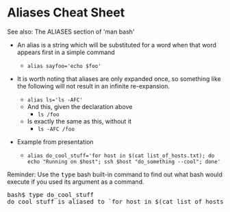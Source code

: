 # Aliases Cheat Sheet #

See also: The ALIASES section of 'man bash'

* An alias is a string which will be substituted for a word
  when that word appears first in a simple command
    * `alias sayfoo='echo $foo'`

* It is worth noting that aliases are only expanded once, so something
  like the following will not result in an infinite re-expansion.  
    * `alias ls='ls -AFC'`
    * And this, given the declaration above
        * `ls /foo`
    * Is exactly the same as this, without it
        * `ls -AFC /foo`

* Example from presentation
    * `alias do_cool_stuff='for host in $(cat list_of_hosts.txt); do echo "Running on $host"; ssh $host "do_something --cool"; done'`

Reminder: Use the <tt>type</tt> bash built-in command to find out what
bash would execute if you used its argument as a command.
<pre>
bash$ type do_cool_stuff
do_cool_stuff is aliased to `for host in $(cat list_of_hosts.txt); do echo "Running on $host"; ssh $host "do_something --cool"; done'
</pre>

